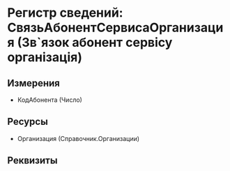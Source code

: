 ﻿# Регистр сведений: СвязьАбонентСервисаОрганизация (Зв`язок абонент сервісу організація)

## Измерения

- КодАбонента (Число)

## Ресурсы

- Организация (Справочник.Организации)

## Реквизиты


